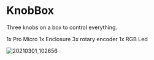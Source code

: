 # KnobBox
Three knobs on a box to control everything.

1x Pro Micro
1x Enclosure
3x rotary encoder
1x RGB Led

![20210301_102656](https://user-images.githubusercontent.com/1536511/109727238-e108b380-7bab-11eb-9a27-acde5faac47a.jpg)
